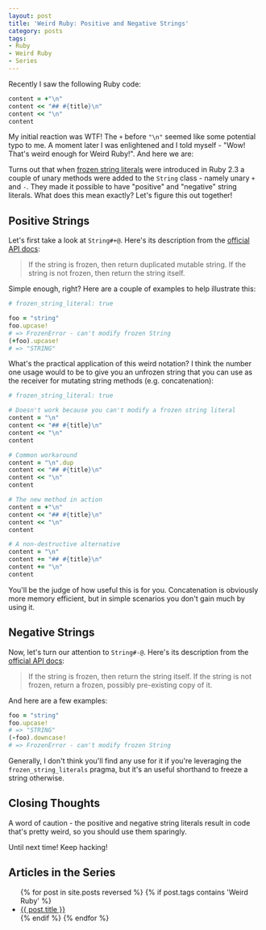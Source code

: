 ```yaml
---
layout: post
title: 'Weird Ruby: Positive and Negative Strings'
category: posts
tags:
- Ruby
- Weird Ruby
- Series
---
```


Recently I saw the following Ruby code:

``` ruby
content = +"\n"
content << "## #{title}\n"
content << "\n"
content
```

My initial reaction was WTF! The `+` before `"\n"` seemed like some
potential typo to me. A moment later I was enlightened and I told
myself - "Wow! That's weird enough for Weird Ruby!". And here we are:

Turns out that when [frozen string
literals](https://freelancing-gods.com/2017/07/27/an-introduction-to-frozen-string-literals.html)
were introduced in Ruby 2.3 a couple of unary methods were added to
the `String` class - namely unary `+` and `-`. They made it possible
to have "positive" and "negative" string literals. What does this mean
exactly? Let's figure this out together!

## Positive Strings

Let's first take a look at `String#+@`. Here's its description from
the [official API
docs](https://ruby-doc.org/core-2.5.1/String.html#method-i-2B-40):

> If the string is frozen, then return duplicated mutable string.
> If the string is not frozen, then return the string itself.

Simple enough, right? Here are a couple of examples to help illustrate this:

``` ruby
# frozen_string_literal: true

foo = "string"
foo.upcase!
# => FrozenError - can't modify frozen String
(+foo).upcase!
# => "STRING"
```

What's the practical application of this weird notation? I think the
number one usage would to be to give you an unfrozen string that you
can use as the receiver for mutating string methods
(e.g. concatenation):

``` ruby
# frozen_string_literal: true

# Doesn't work because you can't modify a frozen string literal
content = "\n"
content << "## #{title}\n"
content << "\n"
content

# Common workaround
content = "\n".dup
content << "## #{title}\n"
content << "\n"
content

# The new method in action
content = +"\n"
content << "## #{title}\n"
content << "\n"
content

# A non-destructive alternative
content = "\n"
content += "## #{title}\n"
content += "\n"
content
```

You'll be the judge of how useful this is for you. Concatenation is
obviously more memory efficient, but in simple scenarios you don't
gain much by using it.

## Negative Strings

Now, let's turn our attention to `String#-@`. Here's its description from
the [official API
docs](https://ruby-doc.org/core-2.5.1/String.html#method-i-2D-40):

> If the string is frozen, then return the string itself.
> If the string is not frozen, return a frozen, possibly pre-existing copy of it.

And here are a few examples:

``` ruby
foo = "string"
foo.upcase!
# => "STRING"
(-foo).downcase!
# => FrozenError - can't modify frozen String
```

Generally, I don't think you'll find any use for it if you're leveraging the `frozen_string_literals` pragma, but it's
an useful shorthand to freeze a string otherwise.

## Closing Thoughts

A word of caution - the positive and negative string literals result in code that's pretty weird, so you should use them sparingly.

Until next time! Keep hacking!

## Articles in the Series

<ul>
{% for post in site.posts reversed %}
  {% if post.tags contains 'Weird Ruby' %}
    <li><a href="{{ post.url }}">{{ post.title }}</a></li>
  {% endif %}  <!-- tags if -->
{% endfor %} <!-- posts for -->
</ul>
